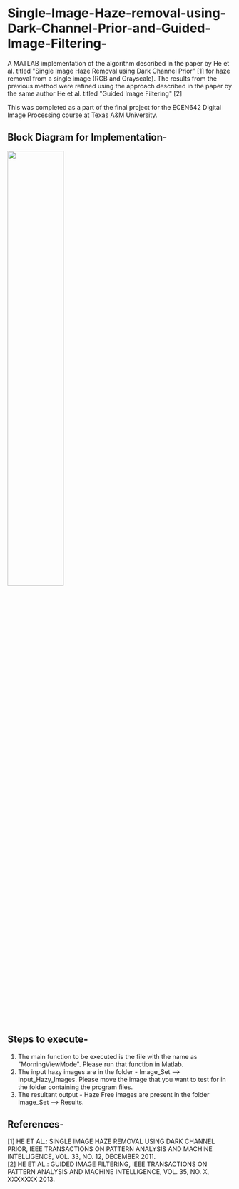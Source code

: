 # Single-Image-Haze-removal-using-Dark-Channel-Prior-and-Guided-Image-Filtering-
A MATLAB implementation of the algorithm described in the paper by He et al. titled "Single Image Haze Removal using Dark Channel Prior" [1] for haze removal from a single image (RGB and Grayscale). The results from the previous method were refined using the approach described in the paper by the same author He et al. titled "Guided Image Filtering" [2]

This was completed as a part of the final project for the ECEN642 Digital Image Processing course at Texas A&M University.

## Block Diagram for Implementation- ##
<img src="https://user-images.githubusercontent.com/65198491/81782258-2cd45a00-94bf-11ea-804a-af107c80584a.png" width=50%>

## Steps to execute- ##
1. The main function to be executed is the file with the name as "MorningViewMode". Please run that function in Matlab. 
2. The input hazy images are in the folder - Image_Set --> Input_Hazy_Images. Please move the image that you want to test for in the folder containing the program files. 
3. The resultant output - Haze Free images are present in the folder Image_Set --> Results.


## References- ##
[1] HE ET AL.: SINGLE IMAGE HAZE REMOVAL USING DARK CHANNEL PRIOR, IEEE TRANSACTIONS ON PATTERN ANALYSIS AND MACHINE INTELLIGENCE, VOL. 33, NO. 12, DECEMBER 2011. <br/>
[2] HE ET AL.: GUIDED IMAGE FILTERING, IEEE TRANSACTIONS ON PATTERN ANALYSIS AND MACHINE INTELLIGENCE, VOL. 35, NO. X, XXXXXXX 2013. 
